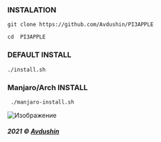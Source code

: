 ### INSTALATION 

` git clone https://github.com/Avdushin/PI3APPLE `
 
` cd  PI3APPLE `
 
### DEFAULT INSTALL 

` ./install.sh `

### Manjaro/Arch INSTALL 

` ./manjaro-install.sh`

![Изображение](https://cdn.discordapp.com/attachments/650681889308278785/898966115877810246/unknown.png)


###### **2021 © [Avdushin](https://github.com/Avdushin)**

